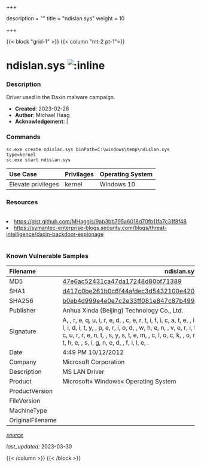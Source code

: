 +++

description = ""
title = "ndislan.sys"
weight = 10

+++


{{< block "grid-1" >}}
{{< column "mt-2 pt-1">}}


# ndislan.sys ![:inline](/images/twitter_verified.png) 


### Description

Driver used in the Daxin malware campaign.

- **Created**: 2023-02-28
- **Author**: Michael Haag
- **Acknowledgement**:  | [](https://twitter.com/)

### Commands

```
sc.exe create ndislan.sys binPath=C:\windows\temp\ndislan.sys type=kernel
sc.exe start ndislan.sys
```

| Use Case | Privilages | Operating System | 
|:---- | ---- | ---- |
| Elevate privileges | kernel | Windows 10 |

### Resources
<br>
<li><a href="https://gist.github.com/MHaggis/9ab3bb795a6018d70fb11fa7c31f8f48">https://gist.github.com/MHaggis/9ab3bb795a6018d70fb11fa7c31f8f48</a></li>
<li><a href="https://symantec-enterprise-blogs.security.com/blogs/threat-intelligence/daxin-backdoor-espionage">https://symantec-enterprise-blogs.security.com/blogs/threat-intelligence/daxin-backdoor-espionage</a></li>
<br>

### Known Vulnerable Samples

| Filename | ndislan.sys |
|:---- | ---- | 
| MD5 | <a href="https://www.virustotal.com/gui/file/47e6ac52431ca47da17248d80bf71389">47e6ac52431ca47da17248d80bf71389</a> |
| SHA1 | <a href="https://www.virustotal.com/gui/file/d417c0be261b0c6f44afdec3d5432100e420c3ed">d417c0be261b0c6f44afdec3d5432100e420c3ed</a> |
| SHA256 | <a href="https://www.virustotal.com/gui/file/b0eb4d999e4e0e7c2e33ff081e847c87b49940eb24a9e0794c6aa9516832c427">b0eb4d999e4e0e7c2e33ff081e847c87b49940eb24a9e0794c6aa9516832c427</a> |
| Publisher | Anhua Xinda (Beijing) Technology Co., Ltd. |
| Signature | A,  , r, e, q, u, i, r, e, d,  , c, e, r, t, i, f, i, c, a, t, e,  , i, s,  , n, o, t,  , w, i, t, h, i, n,  , i, t, s,  , v, a, l, i, d, i, t, y,  , p, e, r, i, o, d,  , w, h, e, n,  , v, e, r, i, f, y, i, n, g,  , a, g, a, i, n, s, t,  , t, h, e,  , c, u, r, r, e, n, t,  , s, y, s, t, e, m,  , c, l, o, c, k,  , o, r,  , t, h, e,  , t, i, m, e, s, t, a, m, p,  , i, n,  , t, h, e,  , s, i, g, n, e, d,  , f, i, l, e, .   |
| Date | 4:49 PM 10/12/2012 |
| Company | Microsoft Corporation |
| Description | MS LAN Driver |
| Product | Microsoft« Windows« Operating System |
| ProductVersion |  |
| FileVersion |  |
| MachineType |  |
| OriginalFilename |  |



[*source*](https://github.com/magicsword-io/LOLDrivers/tree/main/yaml/ndislan.sys.yml)

*last_updated:* 2023-03-30








{{< /column >}}
{{< /block >}}
